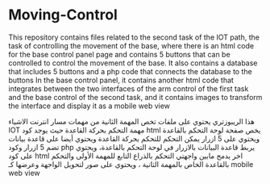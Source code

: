 # Moving-Control

This repository contains files related to the second task of the IOT path, the task of controlling the movement of the base, where there is an html code for the base control panel page and contains 5 buttons that can be controlled to control the movement of the base. It also contains a database that includes 5 buttons and a php code that connects the database to the buttons In the base control panel, it contains another html code that integrates between the two interfaces of the arm control of the first task and the base control of the second task, and it contains images to transform the interface and display it as a mobile web view

هذا الريبوزتري يحتوي على ملفات تخص المهمة الثانية من مهمات مسار انترنت الاشياء IOT مهمة التحكم بحركة القاعدة حيث يوجد كود html يخص صفحة لوحة التحكم بالقاعدة ويحتوي على 5 ازرار يمكن التحكم للتحكم بحركة القاعدة ويحتوي أيضا على قاعدة بيانات تضم 5 ازرار وكود php يربط قاعدة البيانات بالازرار في لوحة التحكم بالقاعدة، ويحتوي على كود  html اخر يدمج مابين واجهتي التحكم بالذراع التابع للمهمة الأولى والتحكم بالقاعدة الخاص بالمهمة الثانية ، ويحتوي على صور لتحويل الواجهة وعرضها كـ mobile web view 
